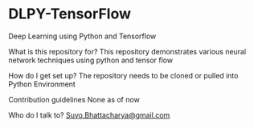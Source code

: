 # DLPY-TensorFlow
Deep Learning using Python and Tensorflow

What is this repository for? 
This repository demonstrates various neural network techniques using python and tensor flow

How do I get set up? 
The repository needs to be cloned or pulled into Python Environment

Contribution guidelines 
None as of now

Who do I talk to? 
Suvo.Bhattacharya@gmail.com

